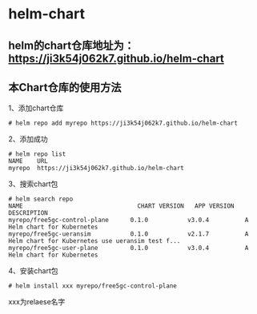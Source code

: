 # helm-chart

## helm的chart仓库地址为：https://ji3k54j062k7.github.io/helm-chart

## 本Chart仓库的使用方法

1、添加chart仓库
```
# helm repo add myrepo https://ji3k54j062k7.github.io/helm-chart
```

2、添加成功
```
# helm repo list
NAME  	URL                                   
myrepo	https://ji3k54j062k7.github.io/helm-chart
```

3、搜索chart包
```
# helm search repo
NAME                              	CHART VERSION	APP VERSION	DESCRIPTION                                   
myrepo/free5gc-control-plane      0.1.0           v3.0.4          A Helm chart for Kubernetes
myrepo/free5gc-ueransim           0.1.0           v2.1.7          A Helm chart for Kubernetes use ueransim test f...
myrepo/free5gc-user-plane         0.1.0           v3.0.4          A Helm chart for Kubernetes
```

4、安装chart包
```
# helm install xxx myrepo/free5gc-control-plane
```

xxx为relaese名字
